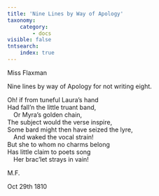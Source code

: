 ```yaml
---
title: 'Nine Lines by Way of Apology'
taxonomy:
    category:
        - docs
visible: false
tntsearch:
    index: true
---
```


<div class="author">Miss Flaxman</div>

<span class="title">Nine lines by way of Apology for not writing eight.  </span>
  
Oh! if from tuneful Laura’s hand  
Had fall’n the little truant band,  
&emsp;Or Myra’s golden chain,  
The subject would the verse inspire,  
Some bard might then have seized the lyre,  
&emsp;And waked the vocal strain!  
But she to whom no charms belong  
Has little claim to poets song  
&emsp;Her brac’let strays in vain!  
  
M.F.  
  
Oct 29th 1810